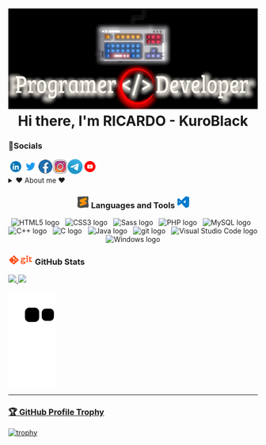 <h1 align="center"><img src="./src/title.png" width="1000px" >Hi there, I'm RICARDO - KuroBlack </h1>
<!-- otra opcion de titulo (https://nombresanimados.net/gifs-animados/kuroblack-gif-0543.gif)-->

<p>  

### 🤝Socials

<p align="right">

 <a href="https://www.linkedin.com/in/ricardo-herrera-mu%C3%B1oz-a685191b0/"><img align="left" src="./src/linkedin-teameasil.gif" alt="RHM | Linkedin" width="30px" margin="10px"/></a>
 <a href="https://twitter.com/Leyfon123"><img align="left" src="./src/twitter.gif" alt="RHM | Twitter" width="30px" /></a>
 <a href="https://www.facebook.com/blackjiackherrera/"><img align="left" src="./src/facebook.gif" alt="RHM | Facebook" width="30px"/></a>
 <a href="https://www.instagram.com/hetsurera/"><img align="left" src="./src/instagram.gif" alt="RHM | Instagram" width="30px" /></a>
 <a href="https://t.me/BlackKuro"><img align="left" src="./src/telegram.gif" alt="RHM | Telegram" width="30px" /></a>
  <a href="https://www.youtube.com/channel/UCRbp8rCB5sNhxgyBtHuFhrw"><img align="left" src="./src/youtube-logo.gif" alt="RHM | YouTube" width="30px" /></a>
</p>
<br>
<br>

<details>
  <summary>♥  About me ♥</summary>

### 🔬 Web Developer Jr. and I am currently studying a Bachelor of Science in System and Programming 💻!!
- 🤓  I’m currently learning everything
- 👾  I'm very curious and that's why I started studying programming
- 🗒  I am currently very obsected with learning Web Programing
</details>


<!-- Lenguajes-->
<h3 align="center"><img src="./src/Sublimetext.gif" width="25px" height="25px"> Languages and Tools <img src="./src/Visualstudiocode.gif" width="25px" height="25px"></h3>
<p align="center">
<img src="https://img.shields.io/badge/HTML5-282C34?logo=html5&logoColor=E34F26" alt="HTML5 logo" title="HTML5" height="25" />
&nbsp;
<img src="https://img.shields.io/badge/CSS3-282C34?logo=css3&logoColor=1572B6" alt="CSS3 logo" title="CSS3" height="25" />
&nbsp;
<img src="https://img.shields.io/badge/Sass-282C34?logo=Sass&logoColor=F5517F" alt="Sass logo" title="Sass" height="25" />
&nbsp;
<img src="https://img.shields.io/badge/PHP-282C34?logo=PHP&logoColor=777BB3" alt="PHP logo" title="PHP" height="25" />
&nbsp;
<img src="https://img.shields.io/badge/MySQL-282C34?logo=MySQL&logoColor=F29111" alt="MySQL logo" title="MySQL" height="25" />
&nbsp;
<img src="https://img.shields.io/badge/C++-282C34?logo=c%2B%2B&logoColor=5E97D0" alt="C++ logo" title="C++" height="25" />
&nbsp;
<img src="https://img.shields.io/badge/C-282C34?logo=C&logoColor=61DAFB" alt="C logo" title="C" height="25" />
&nbsp;
<img src="https://img.shields.io/badge/Java-282C34?logo=Java&logoColor=F14C4D" alt="Java logo" title="Java" height="25" />
&nbsp;
<img src="https://img.shields.io/badge/git-282C34?logo=git&logoColor=F05032" alt="git logo" title="git" height="25" />
&nbsp;
<img src="https://img.shields.io/badge/VS%20Code-282C34?logo=visual-studio-code&logoColor=007ACC" alt="Visual Studio Code logo" title="Visual Studio Code" height="25" />
&nbsp;
<img src="https://img.shields.io/badge/Windows-282C34?logo=Windows&logoColor=0078d4" alt="Windows logo" title="Windows" height="25" />
&nbsp;
<br>
<h3 align="left"><img src="./src/github.gif" width="50px" height="20px"> GitHub Stats</h3>

<div>
  <a href="https://github.com/KuroDarck">
  <img height="180em" src="https://github-readme-stats.vercel.app/api?username=KuroDarck&show_icons=true&theme=radical&include_all_commits=true&count_private=true"/>
  <img height="180em" src="https://github-readme-stats.vercel.app/api/top-langs/?username=KuroDarck&layout=compact&langs_count=7&theme=radical"/>
</div>

![Snake animation](https://github.com/mctechnology17/mctechnology17/blob/output/github-contribution-grid-snake.svg)

---

### 🏆 GitHub Profile Trophy

[![trophy](https://github-profile-trophy.vercel.app/?username=KuroDarck&no-frame=true&theme=onedark&rank=SECRET,SSS,SS,S,AAA,AA,A)](https://github.com/ryo-ma/github-profile-trophy)
  
  
